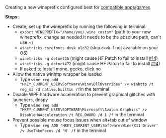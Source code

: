 Creating a new wineprefix configured best for [compatible apps/games](https://github.com/Mantas-2155X/illusion-wine-guide/blob/master/parts/notes.md).

**Steps:**
* Create, set up the wineprefix by running the following in terminal:
  * `export WINEPREFIX="/home/you/.wine_custom"` (path to your new wineprefix, change as needed.It needs to be the absolute path, can't use ~)
  * `winetricks corefonts dxvk ole32`    (skip `dxvk` if not available on your OS)
  * `winetricks -q dotnet35`      (might cause HF Patch to fail to install [#14](https://github.com/Mantas-2155X/illusion-wine-guide/issues/14]))
  * `winetricks -q dotnet472`      (might cause HF Patch to fail to install [#14](https://github.com/Mantas-2155X/illusion-wine-guide/issues/14]))
  * If asked to install mono, gecko, click no
* Allow the native winhttp wrapper be loaded
  * Type `wine reg add "HKEY_CURRENT_USER\Software\Wine\DllOverrides" /v winhttp /t reg_sz /d native,builtin /f`in the terminal
* Disable WPF hardware acceleration to prevent graphical glitches with launchers, dnspy
  * Type `wine reg add "HKEY_CURRENT_USER\SOFTWARE\Microsoft\Avalon.Graphics" /v DisableHWAcceleration /t REG_DWORD /d 1 /f` in the terminal
* Prevent possible mouse focus issues when alt+tab out of window
  * Type `wine reg ADD 'HKEY_CURRENT_USER\Software\Wine\X11 Driver' /v UseTakeFocus /d 'N' /f` in the terminal
